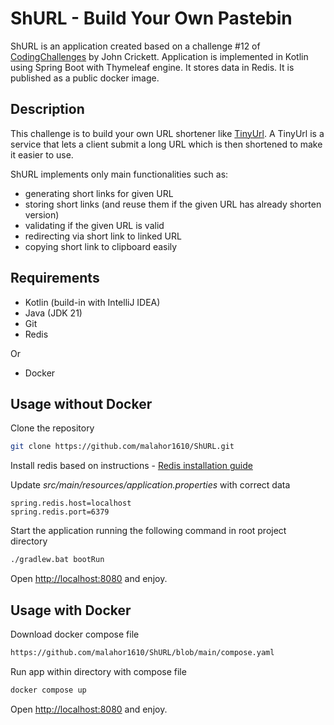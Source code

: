 # ShURL - Build Your Own Pastebin

ShURL is an application created based on a challenge #12 of [CodingChallenges](https://codingchallenges.fyi/challenges/challenge-url-shortener) by John Crickett.
Application is implemented in Kotlin using Spring Boot with Thymeleaf engine. It stores data in Redis. It is published as a public docker image.

## Description

This challenge is to build your own URL shortener like [TinyUrl](http://tinyurl.com/). A TinyUrl is a service that lets a client submit a long URL which is then shortened to make it easier to use.

ShURL implements only main functionalities such as:

- generating short links for given URL
- storing short links (and reuse them if the given URL has already shorten version)
- validating if the given URL is valid
- redirecting via short link to linked URL
- copying short link to clipboard easily

## Requirements

- Kotlin (build-in with IntelliJ IDEA)
- Java (JDK 21)
- Git
- Redis

Or

- Docker

## Usage without Docker

Clone the repository

```bash
git clone https://github.com/malahor1610/ShURL.git
```
Install redis based on instructions - [Redis installation guide](https://redis.io/docs/latest/operate/oss_and_stack/install/install-redis/)

Update *src/main/resources/application.properties* with correct data

```
spring.redis.host=localhost 
spring.redis.port=6379
```

Start the application running the following command in root project directory

```bash
./gradlew.bat bootRun
```
Open [http://localhost:8080](http://localhost:8080) and enjoy.

## Usage with Docker

Download docker compose file
```bash
https://github.com/malahor1610/ShURL/blob/main/compose.yaml
```
Run app within directory with compose file
```bash
docker compose up
```

Open [http://localhost:8080](http://localhost:8080) and enjoy.